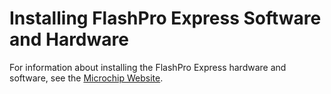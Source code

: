 # Installing FlashPro Express Software and Hardware

For information about installing the FlashPro Express hardware and software, see the [Microchip Website](https://www.microchip.com/en-us/products/fpgas-and-plds/fpga-and-soc-design-tools/programming-and-debug/flashpro-and-flashpro-express#overview).

